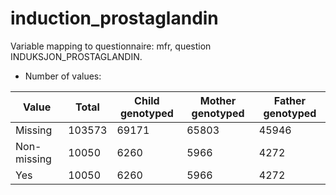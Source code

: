 # induction_prostaglandin
Variable mapping to questionnaire: mfr, question INDUKSJON_PROSTAGLANDIN.
- Number of values:

| Value | Total | Child genotyped | Mother genotyped | Father genotyped |
| ----- | ----- | --------------- | ---------------- | ---------------- |
| Missing | 103573 | 69171 | 65803 | 45946 |
| Non-missing | 10050 | 6260 | 5966 | 4272 |
| Yes | 10050 | 6260 | 5966 |4272 |



